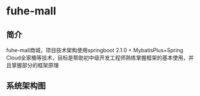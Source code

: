 # fuhe-mall  

## 简介
fuhe-mall商城，项目技术架构使用springboot 2.1.0 + MybatisPlus+Spring Cloud全家桶等技术，目标是帮助初中级开发工程师熟练掌握框架的基本使用，并且掌握部分的框架原理   

## 系统架构图   

